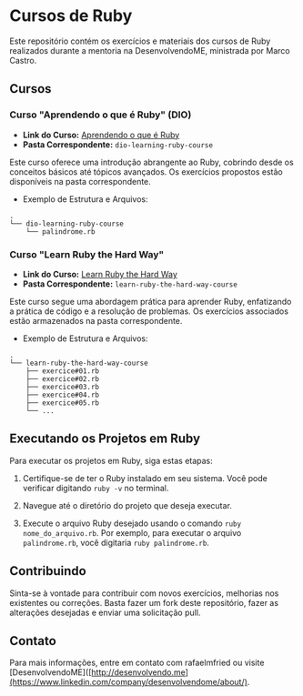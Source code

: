 # Cursos de Ruby

Este repositório contém os exercícios e materiais dos cursos de Ruby realizados durante a mentoria na DesenvolvendoME, ministrada por Marco Castro.

## Cursos

### Curso "Aprendendo o que é Ruby" (DIO)

- **Link do Curso:** [Aprendendo o que é Ruby](https://web.dio.me/course/aprendendo-o-que-e-ruby/learning/05ccfccf-3fa3-4a49-a422-d5f3a6ca71b9?back=/browse)
- **Pasta Correspondente:** `dio-learning-ruby-course`

Este curso oferece uma introdução abrangente ao Ruby, cobrindo desde os conceitos básicos até tópicos avançados. Os exercícios propostos estão disponíveis na pasta correspondente.

- Exemplo de Estrutura e Arquivos:

```
.
└── dio-learning-ruby-course
    └── palindrome.rb
```

### Curso "Learn Ruby the Hard Way"

- **Link do Curso:** [Learn Ruby the Hard Way](https://learnrubythehardway.org)
- **Pasta Correspondente:** `learn-ruby-the-hard-way-course`

Este curso segue uma abordagem prática para aprender Ruby, enfatizando a prática de código e a resolução de problemas. Os exercícios associados estão armazenados na pasta correspondente.

- Exemplo de Estrutura e Arquivos:

```
.
└── learn-ruby-the-hard-way-course
    ├── exercice#01.rb
    ├── exercice#02.rb
    ├── exercice#03.rb
    ├── exercice#04.rb
    ├── exercice#05.rb
    └── ...
```

## Executando os Projetos em Ruby

Para executar os projetos em Ruby, siga estas etapas:

1. Certifique-se de ter o Ruby instalado em seu sistema. Você pode verificar digitando `ruby -v` no terminal.

2. Navegue até o diretório do projeto que deseja executar.

3. Execute o arquivo Ruby desejado usando o comando `ruby nome_do_arquivo.rb`. Por exemplo, para executar o arquivo `palindrome.rb`, você digitaria `ruby palindrome.rb`.

## Contribuindo

Sinta-se à vontade para contribuir com novos exercícios, melhorias nos existentes ou correções. Basta fazer um fork deste repositório, fazer as alterações desejadas e enviar uma solicitação pull.

## Contato

Para mais informações, entre em contato com rafaelmfried ou visite [DesenvolvendoME]([http://desenvolvendo.me](https://www.linkedin.com/company/desenvolvendome/about/).
